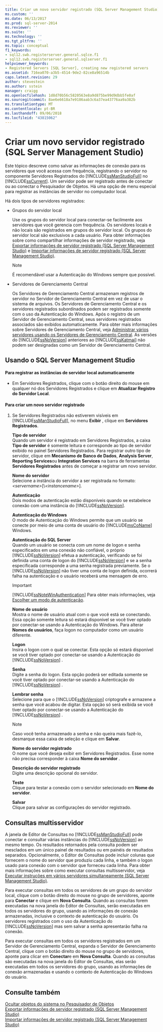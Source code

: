 ```yaml
---
title: Criar um novo servidor registrado (SQL Server Management Studio) | Microsoft Docs
ms.custom: ''
ms.date: 06/13/2017
ms.prod: sql-server-2014
ms.reviewer: ''
ms.suite: ''
ms.technology: ''
ms.tgt_pltfrm: ''
ms.topic: conceptual
f1_keywords:
- sql12.swb.registerserver.general.sqlce.f1
- sql12.swb.registerserver.general.sqlserver.f1
helpviewer_keywords:
- Registered Servers [SQL Server], creating new registered servers
ms.assetid: 716ea070-a3b5-4514-9de2-82ce8a96514b
caps.latest.revision: 29
author: stevestein
ms.author: sstein
manager: craigg
ms.openlocfilehash: 1d8d70b56c5820563e8a9d875be99d9dbb5fe0af
ms.sourcegitcommit: 8ae6e6618a7e9186aab3c6a37ea43776aa9a382b
ms.translationtype: MT
ms.contentlocale: pt-BR
ms.lasthandoff: 09/06/2018
ms.locfileid: "43815062"
---
```

# <a name="create-a-new-registered-server-sql-server-management-studio"></a>Criar um novo servidor registrado (SQL Server Management Studio)
  Este tópico descreve como salvar as informações de conexão para os servidores que você acessa com frequência, registrando o servidor no componente Servidores Registrados do [!INCLUDE[ssManStudioFull](../../includes/ssmanstudiofull-md.md)] no [!INCLUDE[ssCurrent](../../includes/sscurrent-md.md)]. Um servidor pode ser registrado antes de conectar ou ao conectar o Pesquisador de Objetos. Há uma opção de menu especial para registrar as instâncias de servidor no computador local.  
  
 Há dois tipos de servidores registrados:  
  
-   Grupos do servidor local  
  
     Use os grupos do servidor local para conectar-se facilmente aos servidores que você gerencia com frequência. Os servidores locais e não locais são registrados em grupos do servidor local. Os grupos do servidor local são exclusivos a cada usuário. Para obter informações sobre como compartilhar informações de servidor registrado, veja [Exportar informações de servidor registrado &#40;SQL Server Management Studio&#41;](export-registered-server-information-sql-server-management-studio.md) e [Importar informações de servidor registrado &#40;SQL Server Management Studio&#41;](import-registered-server-information-sql-server-management-studio.md).  
  
    > [!NOTE]  
    >  É recomendável usar a Autenticação do Windows sempre que possível.  
  
-   Servidores de Gerenciamento Central  
  
     Os Servidores de Gerenciamento Central armazenam registros de servidor no Servidor de Gerenciamento Central em vez de usar o sistema de arquivos. Os Servidores de Gerenciamento Central e os servidores registrados subordinados podem ser registrados somente com o uso da Autenticação do Windows. Após o registro de um Servidor de Gerenciamento Central, seus servidores registrados associados são exibidos automaticamente. Para obter mais informações sobre Servidores de Gerenciamento Central, veja [Administrar vários servidores usando os Servidores de Gerenciamento Central](../../relational-databases/administer-multiple-servers-using-central-management-servers.md). As versões do [!INCLUDE[ssNoVersion](../../includes/ssnoversion-md.md)] anteriores ao [!INCLUDE[ssKatmai](../../includes/sskatmai-md.md)] não podem ser designadas como um Servidor de Gerenciamento Central.  
  
##  <a name="SSMSProcedure"></a> Usando o SQL Server Management Studio  
  
#### <a name="to-automatically-register-the-local-server-instances"></a>Para registrar as instâncias de servidor local automaticamente  
  
-   Em Servidores Registrados, clique com o botão direito do mouse em qualquer nó dos Servidores Registrados e clique em **Atualizar Registro do Servidor Local**.  
  
#### <a name="to-create-a-new-registered-server"></a>Para criar um novo servidor registrado  
  
1.  Se Servidores Registrados não estiverem visíveis em [!INCLUDE[ssManStudioFull](../../includes/ssmanstudiofull-md.md)], no menu **Exibir** , clique em **Servidores Registrados**.  
  
     **Tipo de servidor**  
     Quando um servidor é registrado em Servidores Registrados, a caixa **Tipo de servidor** é somente leitura e corresponde ao tipo de servidor exibido no painel Servidores Registrados. Para registrar outro tipo de servidor, clique em **Mecanismo de Banco de Dados**, **Analysis Server**, **Reporting Services**ou **Integration Services** na barra de ferramentas **Servidores Registrados** antes de começar a registrar um novo servidor.  
  
     **Nome do servidor**  
     Selecione a instância do servidor a ser registrada no formato: *\<servername>*[\\*\<instancename>*].  
  
     **Autenticação**  
     Dois modos de autenticação estão disponíveis quando se estabelece conexão com uma instância do [!INCLUDE[ssNoVersion](../../includes/ssnoversion-md.md)].  
  
     **Autenticação do Windows**  
     O modo de Autenticação do Windows permite que um usuário se conecte por meio de uma conta de usuário do [!INCLUDE[msCoName](../../includes/msconame-md.md)] Windows.  
  
     **Autenticação do SQL Server**  
     Quando um usuário se conecta com um nome de logon e senha especificados em uma conexão não confiável, o próprio [!INCLUDE[ssNoVersion](../../includes/ssnoversion-md.md)] efetua a autenticação, verificando se foi definida uma conta de logon do [!INCLUDE[ssNoVersion](../../includes/ssnoversion-md.md)] e se a senha especificada corresponde a uma senha registrada previamente. Se o [!INCLUDE[ssNoVersion](../../includes/ssnoversion-md.md)] não tiver uma conta de logon definida, ocorrerá falha na autenticação e o usuário receberá uma mensagem de erro.  
  
    > [!IMPORTANT]  
    >  [!INCLUDE[ssNoteWinAuthentication](../../includes/ssnotewinauthentication-md.md)] Para obter mais informações, veja [Escolher um modo de autenticação](../../relational-databases/security/choose-an-authentication-mode.md).  
  
     **Nome de usuário**  
     Mostra o nome de usuário atual com o que você está se conectando. Essa opção somente leitura só estará disponível se você tiver optado por conectar-se usando a Autenticação do Windows. Para alterar **Nomes de usuários**, faça logon no computador como um usuário diferente.  
  
     **Logon**  
     Insira o logon com o qual se conectar. Esta opção só estará disponível se você tiver optado por conectar-se usando a Autenticação do [!INCLUDE[ssNoVersion](../../includes/ssnoversion-md.md)] .  
  
     **Senha**  
     Digite a senha do logon. Esta opção poderá ser editada somente se você tiver optado por conectar-se usando a Autenticação do [!INCLUDE[ssNoVersion](../../includes/ssnoversion-md.md)] .  
  
     **Lembrar senha**  
     Selecione para que o [!INCLUDE[ssNoVersion](../../includes/ssnoversion-md.md)] criptografe e armazene a senha que você acabou de digitar. Esta opção só será exibida se você tiver optado por conectar-se usando a Autenticação do [!INCLUDE[ssNoVersion](../../includes/ssnoversion-md.md)] .  
  
    > [!NOTE]  
    >  Caso você tenha armazenado a senha e não queira mais fazê-lo, desmarque essa caixa de seleção e clique em **Salvar**.  
  
     **Nome do servidor registrado**  
     O nome que você deseja exibir em Servidores Registrados. Esse nome não precisa corresponder à caixa **Nome do servidor** .  
  
     **Descrição do servidor registrado**  
     Digite uma descrição opcional do servidor.  
  
     **Teste**  
     Clique para testar a conexão com o servidor selecionado em **Nome do servidor**.  
  
     **Salvar**  
     Clique para salvar as configurações do servidor registrado.  
  
## <a name="multiserver-queries"></a>Consultas multisservidor  
 A janela de Editor de Consultas no [!INCLUDE[ssManStudioFull](../../includes/ssmanstudiofull-md.md)] pode conectar e consultar várias instâncias do [!INCLUDE[ssNoVersion](../../includes/ssnoversion-md.md)] ao mesmo tempo. Os resultados retornados pela consulta podem ser mesclados em um único painel de resultados ou em painéis de resultados separados. Opcionalmente, o Editor de Consultas pode incluir colunas que fornecem o nome do servidor que produziu cada linha, e também o logon usado para conexão com o servidor que forneceu cada linha. Para obter mais informações sobre como executar consultas multisservidor, veja [Executar instruções em vários servidores simultaneamente &#40;SQL Server Management Studio&#41;](execute-statements-against-multiple-servers-simultaneously.md).  
  
 Para executar consultas em todos os servidores de um grupo do servidor local, clique com o botão direito do mouse no grupo de servidores, aponte para **Conectar** e clique em **Nova Consulta**. Quando as consultas forem executadas na nova janela do Editor de Consultas, serão executadas em todos os servidores do grupo, usando as informações de conexão armazenadas, inclusive o contexto de autenticação do usuário. Os servidores registrados com o uso da Autenticação do [!INCLUDE[ssNoVersion](../../includes/ssnoversion-md.md)] mas sem salvar a senha apresentarão falha na conexão.  
  
 Para executar consultas em todos os servidores registrados em um Servidor de Gerenciamento Central, expanda o Servidor de Gerenciamento Central, clique com o botão direito do mouse no grupo de servidores, aponte para clicar em **Conectar**e em **Nova Consulta**. Quando as consultas são executadas na nova janela do Editor de Consultas, elas serão executadas em todos os servidores do grupo, usando as informações de conexão armazenadas e usando o contexto de Autenticação do Windows do usuário.  
  
## <a name="see-also"></a>Consulte também  
 [Ocultar objetos do sistema no Pesquisador de Objetos](../object/hide-system-objects-in-object-explorer.md)   
 [Exportar informações de servidor registrado &#40;SQL Server Management Studio&#41;](export-registered-server-information-sql-server-management-studio.md)   
 [Importar informações de servidor registrado &#40;SQL Server Management Studio&#41;](import-registered-server-information-sql-server-management-studio.md)  
  
  

